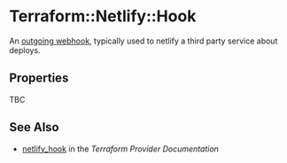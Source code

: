 # Terraform::Netlify::Hook

An [outgoing webhook](https://www.netlify.com/docs/webhooks/#outgoing-webhooks-and-notifications), typically used to netlify a third party service about deploys.

## Properties

TBC

## See Also

* [netlify_hook](https://www.terraform.io/docs/providers/netlify/r/hook.html) in the _Terraform Provider Documentation_